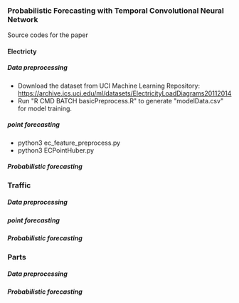### Probabilistic Forecasting with Temporal Convolutional Neural Network
Source codes for the paper <probabilistic forecasting with temporal convolutional neural network>
#### Electricty
##### Data preprocessing
   * Download the dataset from UCI Machine Learning Repository: https://archive.ics.uci.edu/ml/datasets/ElectricityLoadDiagrams20112014
   * Run "R CMD BATCH basicPreprocess.R" to generate "modelData.csv" for model training. 
##### point forecasting
   * python3 ec_feature_preprocess.py
   * python3 ECPointHuber.py
##### Probabilistic forecasting
### Traffic
##### Data preprocessing
##### point forecasting
##### Probabilistic forecasting
### Parts
##### Data preprocessing
##### Probabilistic forecasting

